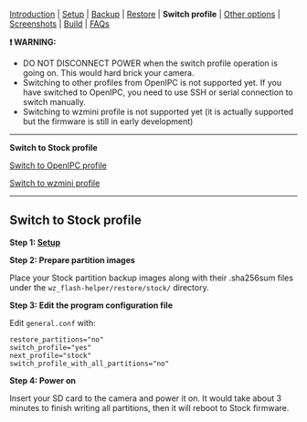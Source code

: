 
[Introduction](README.md) | [Setup](README_setup.md) | [Backup](README_backup.md) | [Restore](README_restore.md) | **Switch profile** | [Other options](README_other_options.md) | [Screenshots](README_screenshots.md) | [Build](README_build.md) | [FAQs](README_FAQs.md)


**❗ WARNING:**
- DO NOT DISCONNECT POWER when the switch profile operation is going on. This would hard brick your camera.
- Switching to other profiles from OpenIPC is not supported yet. If you have switched to OpenIPC, you need to use SSH or serial connection to switch manually.
- Switching to wzmini profile is not supported yet (it is actually supported but the firmware is still in early development)

-----

**Switch to Stock profile**

[Switch to OpenIPC profile](README_switch_profile_openipc.md)

[Switch to wzmini profile](README_switch_profile_wzmini.md) 

-----

## Switch to Stock profile

**Step 1: [Setup](README_setup.md)**

**Step 2: Prepare partition images**

Place your Stock partition backup images along with their .sha256sum files under the `wz_flash-helper/restore/stock/` directory.

**Step 3: Edit the program configuration file**

Edit `general.conf` with:
```
restore_partitions="no"
switch_profile="yes"
next_profile="stock"
switch_profile_with_all_partitions="no"
```

**Step 4: Power on**

Insert your SD card to the camera and power it on. It would take about 3 minutes to finish writing all partitions, then it will reboot to Stock firmware.
